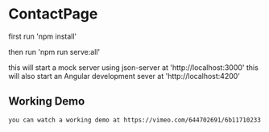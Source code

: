 # ContactPage

first run 'npm install'

then run 'npm run serve:all'

this will start a mock server using json-server at 'http://localhost:3000'
this will also start an Angular development sever at 'http://localhost:4200'

## Working Demo

    you can watch a working demo at https://vimeo.com/644702691/6b11710233
